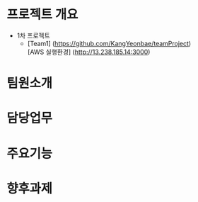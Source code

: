 # 프로젝트 개요
- 1차 프로젝트
  - [Team1] (https://github.com/KangYeonbae/teamProject)  
[AWS 실행환경] (http://13.238.185.14:3000)
# 팀원소개
# 담당업무
# 주요기능
# 향후과제
